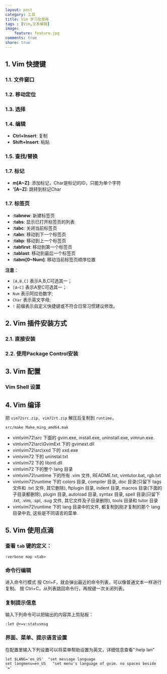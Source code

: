 ```yaml
---
layout: post
category: 工具
title: Vim 学习及使用
tags : [Vim,文本编辑]
image:
    feature: feature.jpg
comments: true
share: true
---
```


## 1. Vim 快捷键

### 1.1. 文件窗口


### 1.2. 移动定位


### 1.3. 选择


### 1.4. 编辑

* **Ctrl+Insert**: 复制
* **Shift+Insert**: 粘贴

### 1.5. 查找/替换


### 1.7. 标记

* **m[A~Z]**: 添加标记，Char是标记的ID，只能为单个字符
* **'[A~Z]**: 跳转到标记Char

### 1.7. 标签页

* **:tabnew**: 新建标签页
* **:tabs**: 显示已打开标签页的列表
* **:tabc**: 关闭当前标签页
* **:tabn**: 移动到下一个标签页
* **:tabp**: 移动到上一个标签页
* **:tabfirst**: 移动到第一个标签页
* **:tablast**: 移动到最后一个标签页
* **:tabm[0~Num]**: 移动当前标签页顺序位置

**注意**：

* `[A,B,C]` 表示A,B,C可选其一；
* `[A~C]` 表示A至C可选其一；
* `Num` 表示阿拉伯数字;
* `Char` 表示英文字母;
* `!` 前缀表示自定义快捷键或不符合日常习惯建议修改。

## 2. Vim 插件安装方式

### 2.1. 直接安装


### 2.2. 使用Package Control安装


## 3. Vim 配置

### Vim Shell 设置

## 4. Vim 编译

把 `vim72src.zip, vim72rt.zip` 解压后复制到 `runtime`，

```bash
src/make Make_ming_amd64.mak
```

* vim\vim72\src 下面的 gvim.exe, install.exe, uninstall.exe, vimrun.exe.
* vim\vim72\src\GvimExt 下的 gvimext.dll
* vim\vim72\src\xxd 下的 xxd.exe
* vim\vim72 下的 uninstal.txt
* vim\vim72 下的 libintl.dll
* vim\vim72 下的整个 lang 目录
* vim\vim72\runtime 下的所有 .vim 文件, README.txt, vimtutor.bat, rgb.txt
* vim\vim72\runtime 下的 colors 目录, compiler 目录, doc 目录(只留下 tags 文件和 .txt 文件, 其它删除), ftplugin 目录, indent 目录, macros 目录(下面的子目录都删除), plugin 目录, autoload 目录, syntax 目录, spell 目录(只留下 .txt, .vim, .spl, .sug 文件, 其它文件及子目录删除), tools 目录和 tutor 目录
* vim\vim72\runtime 下的 lang 目录中的文件, 都复制到刚才复制的那个 lang 目录中去, 这些是不同语言的菜单.

## 5. Vim 使用点滴

### 查看 `tab` 键的定义：

```
:verbose map <tab>
```

### 命令行编辑

进入命令行模式
按 Ctrl+F，就会弹出最近的命令列表，可以像普通文本一样进行复制。
按 Ctri+C，从列表跳回命令行，再按键一次关闭列表。

### 复制提示信息

输入下列命令可以把输出的内容弄上剪贴板：

```
:let @+=v:statusmsg
```

### 界面、菜单、提示语言设置

在配置里输入下列设置可以将菜单帮助设置为英文，详细信息查看":help lan"

```
let $LANG='en_US'  "set message language
set langmenu=en_US   "set menu's language of gvim. no spaces beside '='
```
